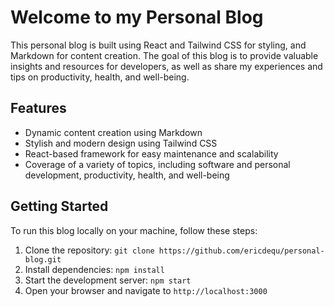 # Welcome to my Personal Blog

This personal blog is built using React and Tailwind CSS for styling, and Markdown for content creation. The goal of this blog is to provide valuable insights and resources for developers, as well as share my experiences and tips on productivity, health, and well-being.

## Features

- Dynamic content creation using Markdown
- Stylish and modern design using Tailwind CSS
- React-based framework for easy maintenance and scalability
- Coverage of a variety of topics, including software and personal development, productivity, health, and well-being

## Getting Started

To run this blog locally on your machine, follow these steps:

1. Clone the repository: `git clone https://github.com/ericdequ/personal-blog.git`
2. Install dependencies: `npm install`
3. Start the development server: `npm start`
4. Open your browser and navigate to `http://localhost:3000`
